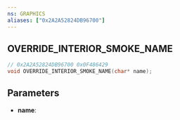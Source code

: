 ```yaml
---
ns: GRAPHICS
aliases: ["0x2A2A52824DB96700"]
---
```

## OVERRIDE_INTERIOR_SMOKE_NAME

```c
// 0x2A2A52824DB96700 0x0F486429
void OVERRIDE_INTERIOR_SMOKE_NAME(char* name);
```

## Parameters
* **name**:

